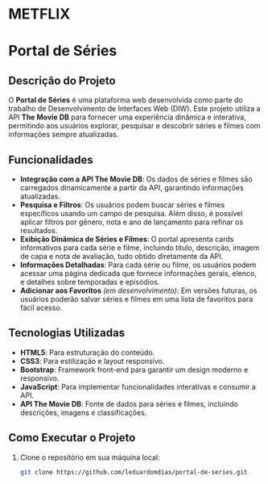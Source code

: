 # METFLIX

# Portal de Séries

## Descrição do Projeto

O **Portal de Séries** é uma plataforma web desenvolvida como parte do trabalho de Desenvolvimento de Interfaces Web (DIW). Este projeto utiliza a API **The Movie DB** para fornecer uma experiência dinâmica e interativa, permitindo aos usuários explorar, pesquisar e descobrir séries e filmes com informações sempre atualizadas.

## Funcionalidades

- **Integração com a API The Movie DB**: Os dados de séries e filmes são carregados dinamicamente a partir da API, garantindo informações atualizadas.
- **Pesquisa e Filtros**: Os usuários podem buscar séries e filmes específicos usando um campo de pesquisa. Além disso, é possível aplicar filtros por gênero, nota e ano de lançamento para refinar os resultados.
- **Exibição Dinâmica de Séries e Filmes**: O portal apresenta cards informativos para cada série e filme, incluindo título, descrição, imagem de capa e nota de avaliação, tudo obtido diretamente da API.
- **Informações Detalhadas**: Para cada série ou filme, os usuários podem acessar uma página dedicada que fornece informações gerais, elenco, e detalhes sobre temporadas e episódios.
- **Adicionar aos Favoritos** *(em desenvolvimento)*: Em versões futuras, os usuários poderão salvar séries e filmes em uma lista de favoritos para fácil acesso.

## Tecnologias Utilizadas

- **HTML5**: Para estruturação do conteúdo.
- **CSS3**: Para estilização e layout responsivo.
- **Bootstrap**: Framework front-end para garantir um design moderno e responsivo.
- **JavaScript**: Para implementar funcionalidades interativas e consumir a API.
- **API The Movie DB**: Fonte de dados para séries e filmes, incluindo descrições, imagens e classificações.

## Como Executar o Projeto

1. Clone o repositório em sua máquina local:
   ```bash
   git clone https://github.com/leduardomdias/portal-de-series.git
